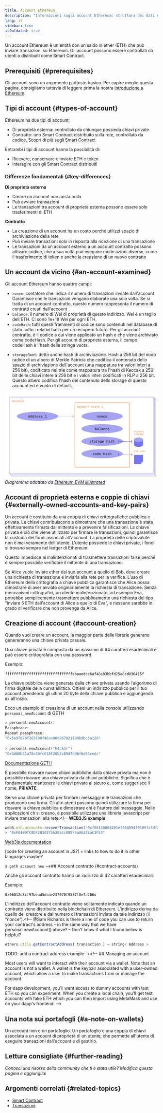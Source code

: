 ```yaml
---
title: Account Ethereum
description: "Informazioni sugli account Ethereum: struttura dei dati e rapporto con la crittografia con coppie di chiavi."
lang: it
sidebar: true
isOutdated: true
---
```


Un account Ethereum è un'entità con un saldo in ether (ETH) che può inviare transazioni su Ethereum. Gli account possono essere controllati da utenti o distribuiti come Smart Contract.

## Prerequisiti {#prerequisites}

Gli account sono un argomento piuttosto basico. Per capire meglio questa pagina, consigliamo tuttavia di leggere prima la nostra [introduzione a Ethereum](/developers/docs/intro-to-ethereum/).

## Tipi di account {#types-of-account}

Ethereum ha due tipi di account:

- Di proprietà esterna: controllato da chiunque possieda chiavi private
- Contratto: uno Smart Contract distribuito sulla rete, controllato da codice. Scopri di più sugli [Smart Contract](/developers/docs/smart-contracts/)

Entrambi i tipi di account hanno la possibilità di:

- Ricevere, conservare e inviare ETH e token
- Interagire con gli Smart Contract distribuiti

### Differenze fondamentali {#key-differences}

**Di proprietà esterna**

- Creare un account non costa nulla
- Può avviare transazioni
- Le transazioni tra account di proprietà esterna possono essere solo trasferimenti di ETH

**Contratto**

- La creazione di un account ha un costo perché utilizzi spazio di archiviazione della rete
- Può inviare transazioni solo in risposta alla ricezione di una transazione
- Le transazioni da un account esterno a un account contratto possono attivare codice, che a sua volta può eseguire molte azioni diverse, come il trasferimento di token o anche la creazione di un nuovo contratto

## Un account da vicino {#an-account-examined}

Gli account Ethereum hanno quattro campi:

- `nonce`: contatore che indica il numero di transazioni inviate dall'account. Garantisce che le transazioni vengano elaborate una sola volta. Se si tratta di un account contratto, questo numero rappresenta il numero di contratti creati dall'account
- `balance`: il numero di Wei di proprietà di questo indirizzo. Wei è un taglio dell'ETH. Ci sono 1e+18 Wei per ogni ETH.
- `codeHash`: tutti questi frammenti di codice sono contenuti nel database di stato sotto i relativi hash per un recupero futuro. Per gli account contratto, è il codice a cui viene applicato un hash e che viene archiviato come codeHash. Per gli account di proprietà esterna, il campo codeHash è l'hash della stringa vuota.
<!--this hash refers to the code of this account on the Ethereum virtual machine (EVM). This EVM code gets executed if the account gets a message call. It cannot be changed unlike the other account fields.  -->
- `storageRoot`: detto anche hash di archiviazione. Hash a 256 bit del nodo radice di un albero di Merkle Patricia che codifica il contenuto dello spazio di archiviazione dell'account (una mappatura tra valori interi a 256 bit), codificato nel trie come mappatura tra l'hash di Keccak a 256 bit delle chiavi intere a 256 bit e i valori interi codificati in RLP a 256 bit. Questo albero codifica l'hash del contenuto dello storage di questo account ed è vuoto di default.

![Diagramma che mostra la composizione di un account](../../../../../developers/docs/accounts/accounts.png) _Diagramma adattato da [Ethereum EVM illustrated](https://takenobu-hs.github.io/downloads/ethereum_evm_illustrated.pdf)_

## Account di proprietà esterna e coppie di chiavi {#externally-owned-accounts-and-key-pairs}

Un account è costituito da una coppia di chiavi crittografiche: pubblica e privata. Le chiavi contribuiscono a dimostrare che una transazione è stata effettivamente firmata dal mittente e a prevenire falsificazioni. La chiave privata è ciò che viene utilizzato per firmare le transazioni, quindi garantisce la custodia dei fondi associati all'account. La proprietà delle criptovalute non è mai veramente dell'utente. L'utente possiede le chiavi private, i fondi si trovano sempre nel ledger di Ethereum.

Questo impedisce ai malintenzionati di trasmettere transazioni false perché è sempre possibile verificare il mittente di una transazione.

Se Alice vuole inviare ether dal suo account a quello di Bob, deve creare una richiesta di transazione e inviarla alla rete per la verifica. L’uso di Ethereum della crittografia a chiave pubblica garantisce che Alice possa dimostrare di aver avviato originariamente la richiesta di transazione. Senza meccanismi crittografici, un utente malintenzionato, ad esempio Eva, potrebbe semplicemente trasmettere pubblicamente una richiesta del tipo “inviare 5 ETH dall'account di Alice a quello di Eva", e nessuno sarebbe in grado di verificare che non provenga da Alice.

## Creazione di account {#account-creation}

Quando vuoi creare un account, la maggior parte delle librerie generano genereranno una chiave privata casuale.

Una chiave privata è composta da un massimo di 64 caratteri esadecimali e può essere crittografata con una password.

Esempio:

`fffffffffffffffffffffffffffffffebaaedce6af48a03bbfd25e8cd036415f`

La chiave pubblica viene generata dalla chiave privata usando l'algoritmo di firma digitale della curva ellittica. Ottieni un indirizzo pubblico per il tuo account prendendo gli ultimi 20 byte della chiave pubblica e aggiungendo `0x` all'inizio.

Ecco un esempio di creazione di un account nella console utilizzando `personal_newAccount` di GETH

```go
> personal.newAccount()
Passphrase:
Repeat passphrase:
"0x5e97870f263700f46aa00d967821199b9bc5a120"

> personal.newAccount("h4ck3r")
"0x3d80b31a78c30fc628f20b2c89d7ddbf6e53cedc"
```

[Documentazione GETH](https://geth.ethereum.org/docs)

È possibile ricavare nuove chiavi pubbliche dalla chiave privata ma non è possibile ricavare una chiave privata da chiavi pubbliche. Significa che è fondamentale mantenere le chiavi private al sicuro e, come suggerisce il nome, **PRIVATE**.

Serve una chiave privata per firmare i messaggi e le transazioni che producono una firma. Gli altri utenti possono quindi utilizzare la firma per ricavare la chiave pubblica e dimostrare chi è l'autore del messaggio. Nelle applicazioni ch si creano, è possibile utilizzare una libreria javascript per inviare transazioni alla rete.<!-- **WEB3JS example**

```jsx
web3.eth.accounts.recoverTransaction('0xf86180808401ef364594f0109fc8df283027b6285cc889f5aa624eac1f5580801ca031573280d608f75137e33fc14655f097867d691d5c4c44ebe5ae186070ac3d5ea0524410802cdc025034daefcdfa08e7d2ee3f0b9d9ae184b2001fe0aff07603d9');
> "0xF0109fC8DF283027b6285cc889F5aA624EaC1F55"
```

[Web3js documentation](https://web3js.readthedocs.io/)

[code for creating an account in JS?] + links to how to do it in other languages maybe?

`$ geth account new` -->## Account contratto {#contract-accounts}

Anche gli account contratto hanno un indirizzo di 42 caratteri esadecimali:

Esempio:

`0x06012c8cf97bead5deae237070f9587f8e7a266d`

L'indirizzo dell'account contratto viene solitamente indicato quando un contratto viene distribuito nella blockchain di Ethereum. L’indirizzo deriva da quello del creatore e dal numero di transazioni inviate da tale indirizzo (il “nonce”).<!-- @Sam Richards is there a line of code you can use to return your contract's address – in the same way that we have personal.newAccount() above? – Don't know if what I found below is helpful?

```jsx
ethers.utils.getContractAddress( transaction ) ⇒ string< Address >
```

TODO: add a contract address example--><!-- ## Managing an account

Most users will want to interact with their account via a wallet. Note that an account is not a wallet. A wallet is the keypair associated with a user-owned account, which allow a user to make transactions from or manage the account

For dapp development, you'll want access to dummy accounts with test ETH so you can experiment. When you create a local chain, you'll get test accounts wth fake ETH which you can then import using MetaMask and use on your dapp's frontend. -->

## Una nota sui portafogli {#a-note-on-wallets}

Un account non è un portafoglio. Un portafoglio è una coppia di chiavi associata a un account di proprietà di un utente, che permette all'utente di eseguire transazioni dall'account e di gestirlo.

## Letture consigliate {#further-reading}

_Conosci una risorsa della community che ti è stata utile? Modifica questa pagina e aggiungila!_

## Argomenti correlati {#related-topics}

- [Smart Contract](/developers/docs/smart-contracts/)
- [Transazioni](/developers/docs/transactions/)

